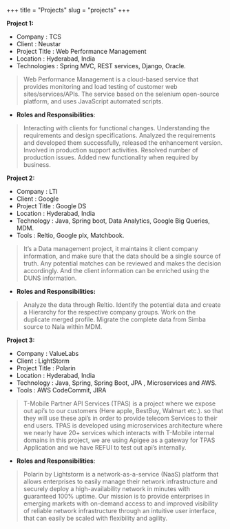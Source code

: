 +++
title = "Projects"
slug = "projects"
+++

<section>

**Project 1:**
- Company : TCS
- Client : Neustar
- Project Title : Web Performance Management
- Location : Hyderabad, India
- Technologies : Spring MVC, REST services, Django, Oracle.  
> Web Performance Management is a cloud-based service that provides monitoring and load 
testing of customer web sites/services/APIs. The service based on the selenium open-source platform,  and uses JavaScript automated scripts.

- **Roles and Responsibilities**:
> Interacting with clients for functional changes.
Understanding the requirements and design specifications.
Analyzed the requirements and developed them successfully, released the enhancement version.
Involved in production support activities. Resolved number of production issues.
Added new functionality when required by business.

**Project 2:**

- Company : LTI
- Client : Google
- Project Title : Google DS
- Location : Hyderabad, India
- Technology : Java, Spring boot, Data Analytics, Google Big Queries, MDM. 
- Tools : Reltio, Google plx, Matchbook.
> It’s a Data management project, it maintains it client company information, and make sure 
 that the data should be a single source of truth. Any potential matches can be reviewed and makes the 
 decision accordingly. And the client information can be enriched using the DUNS information.

- **Roles and Responsibilities:**
> Analyze the data through Reltio. Identify the potential data and create a Hierarchy for the respective company groups. Work on the duplicate merged profile. Migrate the complete data from Simba source to Nala within MDM.

**Project 3:**

- Company : ValueLabs
- Client : LightStorm
- Project Title : Polarin
- Location : Hyderabad, India
- Technology : Java, Spring, Spring Boot, JPA , Microservices and AWS. 
- Tools : AWS CodeCommit, JIRA
> T-Mobile Partner API Services (TPAS) is a project where we expose out api’s to our customers 
 (Here apple, BestBuy, Walmart etc.). so that they will use these api’s in order to provide telecom 
 Services to their end users.
 TPAS is developed using microservices architecture where we nearly have 20+ services which interacts 
 with T-Mobile internal domains in this project, we are using Apigee as a gateway for TPAS Application 
 and we have REFUI to test out api’s internally. 

- **Roles and Responsibilities**:
> Polarin by Lightstorm is a network-as-a-service (NaaS) platform that allows enterprises to easily manage their network infrastructure and securely deploy a high-availability network in minutes with guaranteed 100% uptime.
Our mission is to provide enterprises in emerging markets with on-demand access to and improved visibility of reliable network infrastructure through an intuitive user interface, that can easily be scaled with flexibility and agility.

</section>